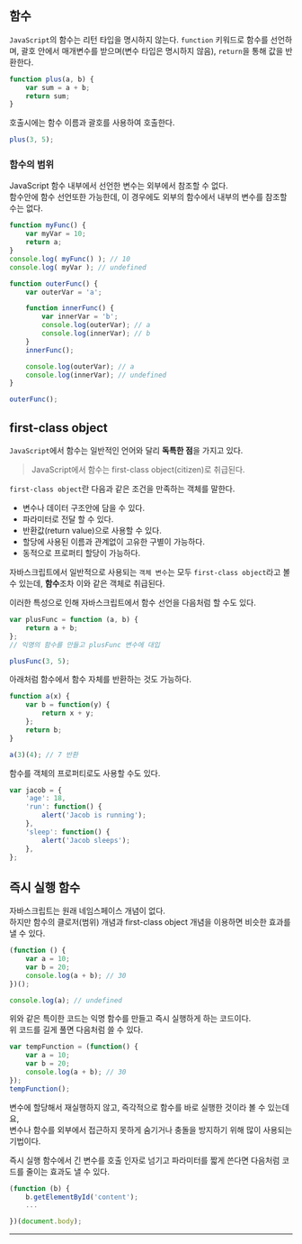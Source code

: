 ## 함수

`JavaScript`의 함수는 리턴 타입을 명시하지 않는다.
`function` 키워드로 함수를 선언하며, 괄호 안에서 매개변수를 받으며(변수 타입은 명시하지 않음), `return`을 통해 값을 반환한다.

```js
function plus(a, b) {
	var sum = a + b;
	return sum;
}
```
호출시에는 함수 이름과 괄호를 사용하여 호출한다.

```js
plus(3, 5);
```

### 함수의 범위
JavaScript 함수 내부에서 선언한 변수는 외부에서 참조할 수 없다.  
함수안에 함수 선언또한 가능한데, 이 경우에도 외부의 함수에서 내부의 변수를 참조할 수는 없다.

```js
function myFunc() {
	var myVar = 10;
	return a;
}
console.log( myFunc() ); // 10
console.log( myVar ); // undefined

```

```js
function outerFunc() {
	var outerVar = 'a';

	function innerFunc() {
		var innerVar = 'b';
		console.log(outerVar); // a
		console.log(innerVar); // b
	}
	innerFunc();

	console.log(outerVar); // a
	console.log(innerVar); // undefined
}

outerFunc();
```

## first-class object
`JavaScript`에서 함수는 일반적인 언어와 달리 **독특한 점**을 가지고 있다.

> JavaScript에서 함수는 first-class object(citizen)로 취급된다.

`first-class object`란 다음과 같은 조건을 만족하는 객체를 말한다.

- 변수나 데이터 구조안에 담을 수 있다.
- 파라미터로 전달 할 수 있다.
- 반환값(return value)으로 사용할 수 있다.
- 할당에 사용된 이름과 관계없이 고유한 구별이 가능하다.
- 동적으로 프로퍼티 할당이 가능하다.

자바스크립트에서 일반적으로 사용되는 `객체 변수`는 모두 `first-class object`라고 볼 수 있는데, 
**함수**조차 이와 같은 객체로 취급된다.


이러한 특성으로 인해 자바스크립트에서 함수 선언을 다음처럼 할 수도 있다.

```js
var plusFunc = function (a, b) {
	return a + b;
};
// 익명의 함수를 만들고 plusFunc 변수에 대입

plusFunc(3, 5);
```

아래처럼 함수에서 함수 자체를 반환하는 것도 가능하다.

```js
function a(x) {
	var b = function(y) {
		return x + y;
	};
	return b;
}

a(3)(4); // 7 반환
```

함수를 객체의 프로퍼티로도 사용할 수도 있다.

```js
var jacob = {
	'age': 18,
	'run': function() {
		alert('Jacob is running');
	},
	'sleep': function() {
		alert('Jacob sleeps');
	},
};
```

## 즉시 실행 함수
자바스크립트는 원래 네임스페이스 개념이 없다.  
하지만 함수의 클로저(범위) 개념과 first-class object 개념을 이용하면 비슷한 효과를 낼 수 있다.

```js
(function () {
	var a = 10;
	var b = 20;
	console.log(a + b); // 30
})();

console.log(a); // undefined
```

위와 같은 특이한 코드는 익명 함수를 만들고 즉시 실행하게 하는 코드이다.  
위 코드를 길게 풀면 다음처럼 쓸 수 있다.

```js
var tempFunction = (function() {
	var a = 10;
	var b = 20;
	console.log(a + b); // 30
});
tempFunction();
```
변수에 할당해서 재실행하지 않고, 즉각적으로 함수를 바로 실행한 것이라 볼 수 있는데요,  
변수나 함수를 외부에서 접근하지 못하게 숨기거나 충돌을 방지하기 위해 많이 사용되는 기법이다.

즉시 실행 함수에서 긴 변수를 호출 인자로 넘기고 파라미터를 짧게 쓴다면 다음처럼 코드를 줄이는 효과도 낼 수 있다.

```js
(function (b) {
	b.getElementById('content');
	...

})(document.body);

```

<hr>